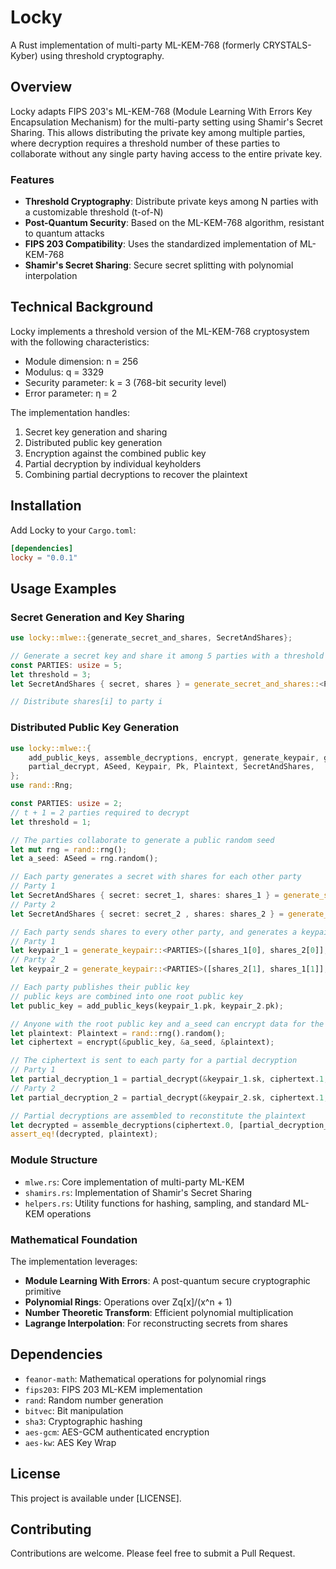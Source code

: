 # Locky

A Rust implementation of multi-party ML-KEM-768 (formerly CRYSTALS-Kyber) using threshold cryptography.

## Overview

Locky adapts FIPS 203's ML-KEM-768 (Module Learning With Errors Key Encapsulation Mechanism) for the multi-party setting using Shamir's Secret Sharing. This allows distributing the private key among multiple parties, where decryption requires a threshold number of these parties to collaborate without any single party having access to the entire private key.

### Features

- **Threshold Cryptography**: Distribute private keys among N parties with a customizable threshold (t-of-N)
- **Post-Quantum Security**: Based on the ML-KEM-768 algorithm, resistant to quantum attacks
- **FIPS 203 Compatibility**: Uses the standardized implementation of ML-KEM-768
- **Shamir's Secret Sharing**: Secure secret splitting with polynomial interpolation

## Technical Background

Locky implements a threshold version of the ML-KEM-768 cryptosystem with the following characteristics:

- Module dimension: n = 256
- Modulus: q = 3329
- Security parameter: k = 3 (768-bit security level)
- Error parameter: η = 2

The implementation handles:

1. Secret key generation and sharing
2. Distributed public key generation
3. Encryption against the combined public key
4. Partial decryption by individual keyholders
5. Combining partial decryptions to recover the plaintext

## Installation

Add Locky to your `Cargo.toml`:

```toml
[dependencies]
locky = "0.0.1"
```

## Usage Examples

### Secret Generation and Key Sharing

```rust
use locky::mlwe::{generate_secret_and_shares, SecretAndShares};

// Generate a secret key and share it among 5 parties with a threshold of 3
const PARTIES: usize = 5;
let threshold = 3;
let SecretAndShares { secret, shares } = generate_secret_and_shares::<PARTIES>(threshold);

// Distribute shares[i] to party i
```

### Distributed Public Key Generation

```rust
use locky::mlwe::{
    add_public_keys, assemble_decryptions, encrypt, generate_keypair, generate_secret_and_shares,
    partial_decrypt, ASeed, Keypair, Pk, Plaintext, SecretAndShares,
};
use rand::Rng;

const PARTIES: usize = 2;
// t + 1 = 2 parties required to decrypt
let threshold = 1;

// The parties collaborate to generate a public random seed
let mut rng = rand::rng();
let a_seed: ASeed = rng.random();

// Each party generates a secret with shares for each other party
// Party 1
let SecretAndShares { secret: secret_1, shares: shares_1 } = generate_secret_and_shares::<PARTIES>(threshold);
// Party 2
let SecretAndShares { secret: secret_2 , shares: shares_2 } = generate_secret_and_shares::<PARTIES>(threshold);

// Each party sends shares to every other party, and generates a keypair from them
// Party 1
let keypair_1 = generate_keypair::<PARTIES>([shares_1[0], shares_2[0]], &a_seed);
// Party 2
let keypair_2 = generate_keypair::<PARTIES>([shares_2[1], shares_1[1]], &a_seed);

// Each party publishes their public key
// public keys are combined into one root public key
let public_key = add_public_keys(keypair_1.pk, keypair_2.pk);

// Anyone with the root public key and a_seed can encrypt data for the parties to decrypt
let plaintext: Plaintext = rand::rng().random();
let ciphertext = encrypt(&public_key, &a_seed, &plaintext);

// The ciphertext is sent to each party for a partial decryption
// Party 1
let partial_decryption_1 = partial_decrypt(&keypair_1.sk, ciphertext.1, &[1, 2]);
// Party 2
let partial_decryption_2 = partial_decrypt(&keypair_2.sk, ciphertext.1, &[1, 2]);

// Partial decryptions are assembled to reconstitute the plaintext
let decrypted = assemble_decryptions(ciphertext.0, [partial_decryption_1, partial_decryption_2].into_iter());
assert_eq!(decrypted, plaintext);
```

### Module Structure

- `mlwe.rs`: Core implementation of multi-party ML-KEM
- `shamirs.rs`: Implementation of Shamir's Secret Sharing
- `helpers.rs`: Utility functions for hashing, sampling, and standard ML-KEM operations

### Mathematical Foundation

The implementation leverages:

- **Module Learning With Errors**: A post-quantum secure cryptographic primitive
- **Polynomial Rings**: Operations over Zq[x]/(x^n + 1)
- **Number Theoretic Transform**: Efficient polynomial multiplication
- **Lagrange Interpolation**: For reconstructing secrets from shares

## Dependencies

- `feanor-math`: Mathematical operations for polynomial rings
- `fips203`: FIPS 203 ML-KEM implementation
- `rand`: Random number generation
- `bitvec`: Bit manipulation
- `sha3`: Cryptographic hashing
- `aes-gcm`: AES-GCM authenticated encryption
- `aes-kw`: AES Key Wrap

## License

This project is available under [LICENSE].

## Contributing

Contributions are welcome. Please feel free to submit a Pull Request.